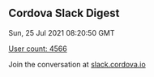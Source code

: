 ## Cordova Slack Digest
Sun, 25 Jul 2021 08:20:50 GMT

[User count: 4566](https://cordova.slack.com/)


Join the conversation at [slack.cordova.io](http://slack.cordova.io/)
